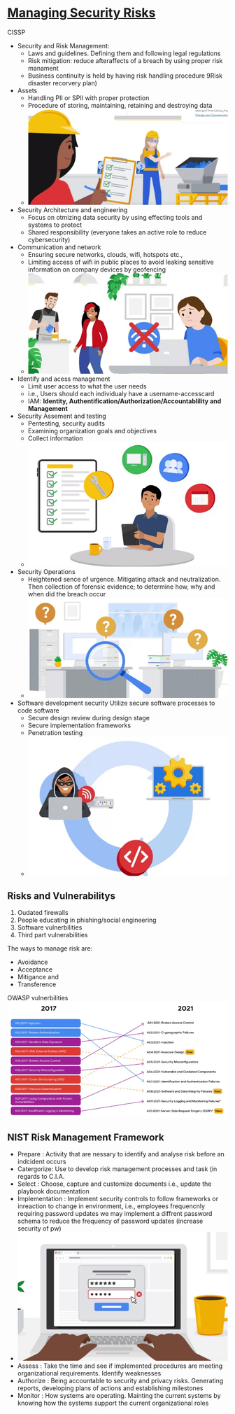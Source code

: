 # [Managing Security Risks](https://www.coursera.org/learn/manage-security-risks/)

CISSP
- Security and Risk Management:
    - Laws and guidelines. Defining them and following legal regulations
    - Risk mitigation: reduce afteraffects of a breach by using proper risk manament
    - Business continuity is held by having risk handling procedure 9Risk disaster recorvery plan)
- Assets
  - Handling PII or SPII with proper protection
  - Procedure of storing, maintaining, retaining and destroying data
  - ![destroyhd](destroyHd.jpg)
- Security Architecture and engineering
    - Focus on otmizing data security by using effecting tools and systems to protect
    - Shared responsibility (everyone takes an active role to reduce cybersecurity)
- Communication and network
    - Ensuring secure networks, clouds, wifi, hotspots etc.,
    -   Limiting access of wifi in public places to avoid leaking sensitive information on company devices by geofencing
    -   ![geofence](./LIMITWIFI.jpg)
- Identify and acess management
  - Limit user access to what the user needs
  - i.e., Users should each individualy have a username-accesscard
  - IAM: **Identity, Authentification/Authorization/Accountablility and Management**
- Security Assement and testing
    - Pentesting, security audits
    - Examining organization goals and objectives
    - Collect information
    - ![identify](./identify.jpg)
- Security Operations
  - Heightened sence of urgence. Mitigating attack and neutralization. Then collection of forensic evidence; to determine how, why and when did the breach occur
  - ![forensices](./forensices.jpg)
- Software development security
   Utilize secure software processes to code software
  - Secure design review during design stage
  - Secure implementation frameworks
  - Penetration testing
  - ![securesoftware](./securesoftware.jpg)


## Risks and Vulnerabilitys
1. Oudated firewalls
2. People educating in phishing/social engineering
3. Software vulnerbilities
4. Third part vulnerabilities

The ways to manage risk are:
- Avoidance
- Acceptance
- Mitigance and
- Transference

OWASP vulnerbilities
![owasp](owasp.jpg)

## NIST Risk Management Framework

- Prepare :  Activity that are nessary to identify and analyse risk before an indcident occurs
- Catergorize: Use to develop risk management processes and task (in regards to C.I.A. 
- Select : Choose, capture and customize documents i.e., update the playbook documentation
- Implementation :  Implement security controls to follow frameworks or inreaction to change in environment, i.e., employees frequencnly requiring password updates we may implement a diffrent password schema to reduce the frequency of password updates (increase security of pw)
- ![pwd](./pwd.jpg)
- Assess : Take the time and see if implemented procedures are meeting organizational requirements. Identify weaknesses 
- Authorize : Being accountable to security and privacy risks. Generating reports, developing plans of actions and establishing milestones
- Monitor : How systems are operating. Mainting the current systems by knowing how the systems support the current organizational roles
  